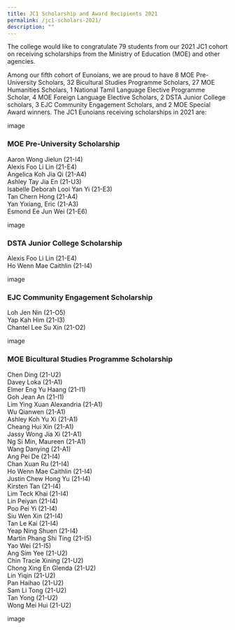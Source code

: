 ```yaml
---
title: JC1 Scholarship and Award Recipients 2021
permalink: /jc1-scholars-2021/
description: ""
---
```

The college would like to congratulate 79 students from our 2021 JC1 cohort on receiving scholarships from the Ministry of Education (MOE) and other agencies.

Among our fifth cohort of Eunoians, we are proud to have 8 MOE Pre-University Scholars, 32 Bicultural Studies Programme Scholars, 27 MOE Humanities Scholars, 1 National Tamil Language Elective Programme Scholar, 4 MOE Foreign Language Elective Scholars, 2 DSTA Junior College scholars, 3 EJC Community Engagement Scholars, and 2 MOE Special Award winners. The JC1 Eunoians receiving scholarships in 2021 are:

image

### MOE Pre-University Scholarship
Aaron Wong Jielun (21-I4)   
Alexis Foo Li Lin (21-E4)   
Angelica Koh Jia Qi (21-A4)   
Ashley Tay Jia En (21-U3)  
Isabelle Deborah Looi Yan Yi (21-E3)   
Tan Chern Hong (21-A4)   
Yan Yixiang, Eric (21-A3)   
Esmond Ee Jun Wei (21-E6)

image

### DSTA Junior College Scholarship
Alexis Foo Li Lin (21-E4)    
Ho Wenn Mae Caithlin (21-I4)

image

### EJC Community Engagement Scholarship
Loh Jen Nin (21-O5)   
Yap Kah Him (21-I3)   
Chantel Lee Su Xin (21-O2)

image

### MOE Bicultural Studies Programme Scholarship
Chen Ding (21-U2)   
Davey Loka (21-A1)   
Elmer Eng Yu Haang (21-I1)   
Goh Jean An (21-I1)  
Lim Ying Xuan Alexandria (21-A1)   
Wu Qianwen (21-A1)   
Ashley Koh Yu Xi (21-A1)   
Cheang Hui Xin (21-A1)   
Jassy Wong Jia Xi (21-A1)   
Ng Si Min, Maureen (21-A1)   
Wang Danying (21-A1)  
Ang Pei De (21-I4)  
Chan Xuan Ru (21-I4)  
Ho Wenn Mae Caithlin (21-I4)  
Justin Chew Hong Yu (21-I4)   
Kirsten Tan (21-I4)   
Lim Teck Khai (21-I4)  
Lin Peiyan (21-I4)  
Poo Pei Yi (21-I4)   
Siu Wen Xin (21-I4)   
Tan Le Kai (21-I4)  
Yeap Ning Shuen (21-I4)   
Martin Phang Shi Ting (21-I5)  
Yao Wei (21-I5)   
Ang Sim Yee (21-U2)  
Chin Tracie Xining (21-U2)  
Chong Xing En Glenda (21-U2)  
Lin Yiqin (21-U2)  
Pan Haihao (21-U2)  
Sam Li Tong (21-U2)  
Tan Yong (21-U2)   
Wong Mei Hui (21-U2)

image

